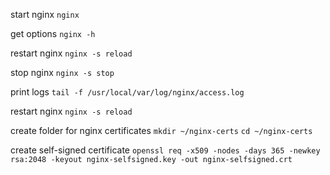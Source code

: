 start nginx
`nginx`

get options
`nginx -h`

restart nginx
`nginx -s reload`

stop nginx
`nginx -s stop`  

print logs
`tail -f /usr/local/var/log/nginx/access.log`

restart nginx
`nginx -s reload`

create folder for nginx certificates
`mkdir ~/nginx-certs`
`cd ~/nginx-certs`

create self-signed certificate
`openssl req -x509 -nodes -days 365 -newkey rsa:2048 -keyout nginx-selfsigned.key -out nginx-selfsigned.crt`

